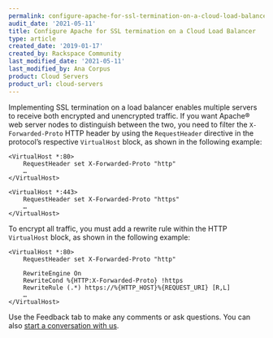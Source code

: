 ```yaml
---
permalink: configure-apache-for-ssl-termination-on-a-cloud-load-balancer
audit_date: '2021-05-11'
title: Configure Apache for SSL termination on a Cloud Load Balancer
type: article
created_date: '2019-01-17'
created_by: Rackspace Community
last_modified_date: '2021-05-11'
last_modified_by: Ana Corpus
product: Cloud Servers
product_url: cloud-servers
---
```


Implementing SSL termination on a load balancer enables multiple servers to receive both encrypted and unencrypted traffic.
If you want Apache&reg; web server nodes to distinguish between the two, you need to filter the `X-Forwarded-Proto` HTTP header 
by using the `RequestHeader` directive in the protocol’s respective `VirtualHost` block, as shown in the following example:

    <VirtualHost *:80>
        RequestHeader set X-Forwarded-Proto "http"
        …
    </VirtualHost>

    <VirtualHost *:443>
        RequestHeader set X-Forwarded-Proto "https"
        …
    </VirtualHost>

To encrypt all traffic, you must add a rewrite rule within the HTTP `VirtualHost` block, as shown in the following example:

    <VirtualHost *:80>
        RequestHeader set X-Forwarded-Proto "http"
        
        RewriteEngine On
        RewriteCond %{HTTP:X-Forwarded-Proto} !https
        RewriteRule (.*) https://%{HTTP_HOST}%{REQUEST_URI} [R,L]
        …
    </VirtualHost>

Use the Feedback tab to make any comments or ask questions. You can also [start a conversation with us](https://www.rackspace.com/contact).

